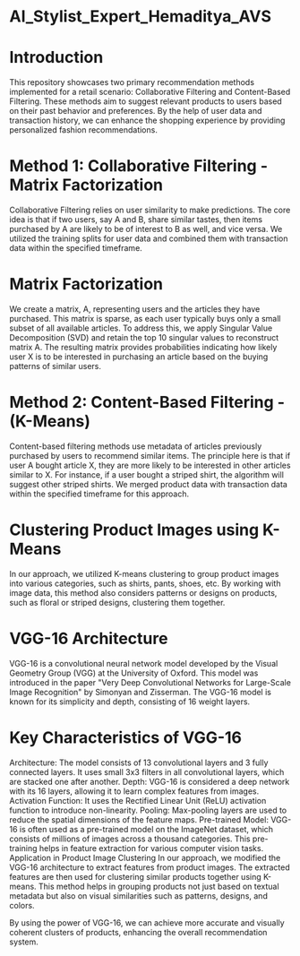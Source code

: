 # AI_Stylist_Expert_Hemaditya_AVS

# Introduction

This repository showcases two primary recommendation methods implemented for a retail scenario: Collaborative Filtering and Content-Based Filtering. These methods aim to suggest relevant products to users based on their past behavior and preferences. By the help of  user data and transaction history, we can enhance the shopping experience by providing personalized fashion recommendations.

# Method 1: Collaborative Filtering - Matrix Factorization

Collaborative Filtering relies on user similarity to make predictions. The core idea is that if two users, say A and B, share similar tastes, then items purchased by A are likely to be of interest to B as well, and vice versa. We utilized the training splits for user data and combined them with transaction data within the specified timeframe.

# Matrix Factorization
We create a matrix, A, representing users and the articles they have purchased. This matrix is sparse, as each user typically buys only a small subset of all available articles. To address this, we apply Singular Value Decomposition (SVD) and retain the top 10 singular values to reconstruct matrix A. The resulting matrix provides probabilities indicating how likely user X is to be interested in purchasing an article based on the buying patterns of similar users.

# Method 2: Content-Based Filtering - (K-Means)

Content-based filtering methods use metadata of articles previously purchased by users to recommend similar items. The principle here is that if user A bought article X, they are more likely to be interested in other articles similar to X. For instance, if a user bought a striped shirt, the algorithm will suggest other striped shirts. We merged product data with transaction data within the specified timeframe for this approach.

# Clustering Product Images using K-Means
In our approach, we utilized K-means clustering to group product images into various categories, such as shirts, pants, shoes, etc. By working with image data, this method also considers patterns or designs on products, such as floral or striped designs, clustering them together.


# VGG-16 Architecture

VGG-16 is a convolutional neural network model developed by the Visual Geometry Group (VGG) at the University of Oxford. This model was introduced in the paper "Very Deep Convolutional Networks for Large-Scale Image Recognition" by Simonyan and Zisserman. The VGG-16 model is known for its simplicity and depth, consisting of 16 weight layers.

# Key Characteristics of VGG-16

Architecture: The model consists of 13 convolutional layers and 3 fully connected layers. It uses small 3x3 filters in all convolutional layers, which are stacked one after another.
Depth: VGG-16 is considered a deep network with its 16 layers, allowing it to learn complex features from images.
Activation Function: It uses the Rectified Linear Unit (ReLU) activation function to introduce non-linearity.
Pooling: Max-pooling layers are used to reduce the spatial dimensions of the feature maps.
Pre-trained Model: VGG-16 is often used as a pre-trained model on the ImageNet dataset, which consists of millions of images across a thousand categories. This pre-training helps in feature extraction for various computer vision tasks.
Application in Product Image Clustering
In our approach, we modified the VGG-16 architecture to extract features from product images. The extracted features are then used for clustering similar products together using K-means. This method helps in grouping products not just based on textual metadata but also on visual similarities such as patterns, designs, and colors.

By using the power of VGG-16, we can achieve more accurate and visually coherent clusters of products, enhancing the overall recommendation system.

